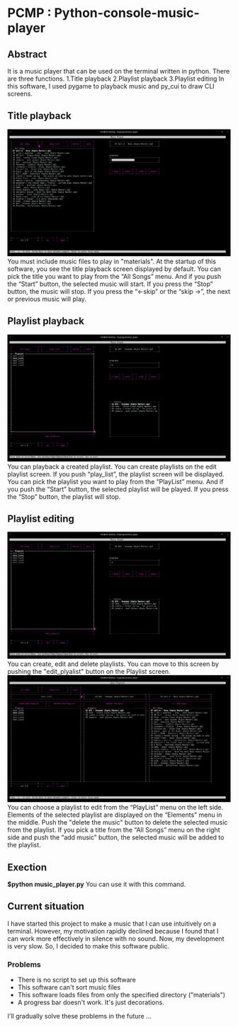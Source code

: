 # PCMP : Python-console-music-player

## Abstract 
 It is a music player that can be used on the terminal written in python.
There are three functions.
1.Title playback 
2.Playlist playback
3.Playlist editing
 In this software, I used pygame to playback music and py_cui to draw 
CLI screens.

## Title playback
 ![title_playback_screen](./screenshots/music_player1.png)
 You must include music files to play in "materials". 
 At the startup of this software, you see the title playback screen displayed 
by default. You can pick the title you want to play from the “All Songs” menu.
 And if you push the “Start” button, the selected music will start. If you 
press the “Stop” button, the music will stop. If you press the “<-skip” or 
the “skip ->”, the next or previous music will play.

## Playlist playback
 ![playlist_screen](./screenshots/music_player2.png)
 You can playback a created playlist.
 You can create playlists on the edit playlist screen. If you push 
“play_list”, the playlist screen will be displayed. 
 You can pick the playlist you want to play from the “PlayList” menu. And if 
you push the “Start” button, the selected playlist will be played. If you press
the “Stop” button, the playlist will stop. 

## Playlist editing
 ![playlist_screen](./screenshots/music_player2.png)
 You can create, edit and delete playlists.
 You can move to this screen by pushing the "edit_plyalist" button on the 
Playlist screen. 
 ![edit_playlist_screen](./screenshots/music_player3.png)
 You can choose a playlist to edit from the “PlayList” menu on 
the left side. Elements of the selected playlist are displayed on the “Elements” 
menu in the middle. Push the "delete the music" button to delete the selected 
music from the playlist. If you pick a title from the “All Songs” menu on the 
right side and push the “add music” button, the selected music will be added to 
the playlist.

## Exection
<b>$python music_player.py</b>
You can use it with this command.

## Current situation 
 I have started this project to make a music that I can use intuitively on a terminal.
However, my motivation rapidly declined because I found that I can work more effectively
in silence with no sound.
 Now, my development is very slow. So, I decided to make this software public.

### Problems
* There is no script to set up this software
* This software can't sort music files
* This software loads files from only the specified directory ("materials")
* A progress bar doesn't work. It's just decorations.

I'll gradually solve these problems in the future ...


